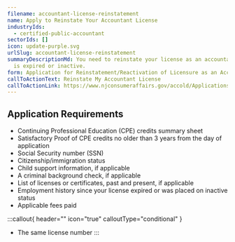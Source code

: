```yaml
---
filename: accountant-license-reinstatement
name: Apply to Reinstate Your Accountant License
industryIds:
  - certified-public-accountant
sectorIds: []
icon: update-purple.svg
urlSlug: accountant-license-reinstatement
summaryDescriptionMd: You need to reinstate your license as an accountant if it
  is expired or inactive.
form: Application for Reinstatement/Reactivation of Licensure as an Accountant
callToActionText: Reinstate My Accountant License
callToActionLink: https://www.njconsumeraffairs.gov/accold/Applications/Application-for-Reinstatement-Reactivation-of-Licensure.pdf
---
```


## Application Requirements

- Continuing Professional Education (CPE) credits summary sheet
- Satisfactory Proof of CPE credits no older than 3 years from the day of application
- Social Security number (SSN)
- Citizenship/immigration status
- Child support information, if applicable
- A criminal background check, if applicable
- List of licenses or certificates, past and present, if applicable
- Employment history since your license expired or was placed on inactive status
- Applicable fees paid

:::callout{ header="" icon="true" calloutType="conditional" }

- The same license number
  :::
